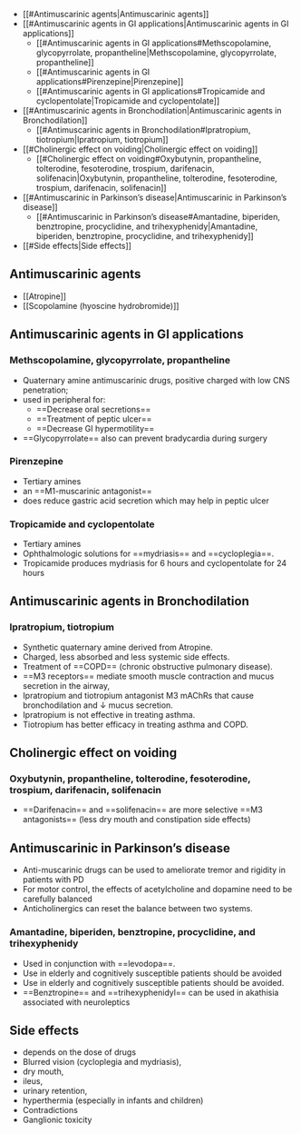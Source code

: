 - [[#Antimuscarinic agents|Antimuscarinic agents]]
- [[#Antimuscarinic agents in GI applications|Antimuscarinic agents in GI applications]]
	- [[#Antimuscarinic agents in GI applications#Methscopolamine, glycopyrrolate, propantheline|Methscopolamine, glycopyrrolate, propantheline]]
	- [[#Antimuscarinic agents in GI applications#Pirenzepine|Pirenzepine]]
	- [[#Antimuscarinic agents in GI applications#Tropicamide and cyclopentolate|Tropicamide and cyclopentolate]]
- [[#Antimuscarinic agents in Bronchodilation|Antimuscarinic agents in Bronchodilation]]
	- [[#Antimuscarinic agents in Bronchodilation#Ipratropium, tiotropium|Ipratropium, tiotropium]]
- [[#Cholinergic effect on voiding|Cholinergic effect on voiding]]
	- [[#Cholinergic effect on voiding#Oxybutynin, propantheline, tolterodine, fesoterodine, trospium, darifenacin, solifenacin|Oxybutynin, propantheline, tolterodine, fesoterodine, trospium, darifenacin, solifenacin]]
- [[#Antimuscarinic in Parkinson’s disease|Antimuscarinic in Parkinson’s disease]]
	- [[#Antimuscarinic in Parkinson’s disease#Amantadine, biperiden, benztropine, procyclidine, and trihexyphenidy|Amantadine, biperiden, benztropine, procyclidine, and trihexyphenidy]]
- [[#Side effects|Side effects]]
## Antimuscarinic agents
- [[Atropine]]
- [[Scopolamine (hyoscine hydrobromide)]]
## Antimuscarinic agents in GI applications
### Methscopolamine, glycopyrrolate, propantheline
- Quaternary amine antimuscarinic drugs, positive charged with low CNS penetration; 
- used in peripheral for:
	- ==Decrease oral secretions==
	- ==Treatment of peptic ulcer==
	- ==Decrease GI hypermotility==
- ==Glycopyrrolate== also can prevent bradycardia during surgery
### Pirenzepine
- Tertiary amines
- an ==M1-muscarinic antagonist==
- does reduce gastric acid secretion which may help in peptic ulcer
### Tropicamide and cyclopentolate
- Tertiary amines
- Ophthalmologic solutions for ==mydriasis== and ==cycloplegia==.
- Tropicamide produces mydriasis for 6 hours and cyclopentolate for 24 hours
## Antimuscarinic agents in Bronchodilation
### Ipratropium, tiotropium
- Synthetic quaternary amine derived from Atropine.
- Charged, less absorbed and less systemic side effects.
- Treatment of ==COPD== (chronic obstructive pulmonary disease).
- ==M3 receptors== mediate smooth muscle contraction and mucus secretion in the airway, 
- Ipratropium and tiotropium antagonist M3 mAChRs that cause bronchodilation and $\downarrow$ mucus secretion.
- Ipratropium is not effective in treating asthma. 
- Tiotropium has better efficacy in treating asthma and COPD.
## Cholinergic effect on voiding
### Oxybutynin, propantheline, tolterodine, fesoterodine, trospium, darifenacin, solifenacin
- ==Darifenacin== and ==solifenacin== are more selective ==M3 antagonists== (less dry mouth and constipation side effects)
## Antimuscarinic in Parkinson’s disease
- Anti-muscarinic drugs can be used to ameliorate tremor and rigidity in patients with PD
- For motor control, the effects of acetylcholine and dopamine need to be carefully balanced
- Anticholinergics can reset the balance between two systems.
### Amantadine, biperiden, benztropine, procyclidine, and trihexyphenidy
- Used in conjunction with ==levodopa==.
- Use in elderly and cognitively susceptible patients should be avoided
- Use in elderly and cognitively susceptible patients should be avoided.
- ==Benztropine== and ==trihexyphenidyl== can be used in akathisia associated with neuroleptics
## Side effects
- depends on the dose of drugs
- Blurred vision (cycloplegia and mydriasis),
- dry mouth,
- ileus,
- urinary retention,
- hyperthermia (especially in infants and children)
- Contradictions
- Ganglionic toxicity